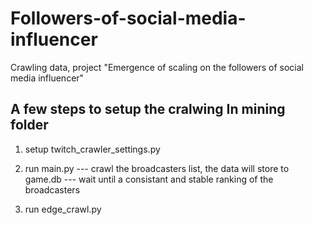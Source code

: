 # Followers-of-social-media-influencer
Crawling data, project "Emergence of scaling on the followers of social media influencer"

A few steps to setup the cralwing
In mining folder
----------------------------------------------------------------------------------------
1. setup twitch_crawler_settings.py

2. run main.py 
--- crawl the broadcasters list, the data will store to game.db
--- wait until a consistant and stable ranking of the broadcasters

3. run edge_crawl.py 
